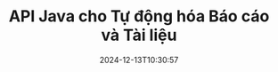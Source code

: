 ---
############################# Static ############################
layout: "landing"
date: 2024-12-13T10:30:57
draft: false

lang: vi
product: "Assembly"
product_tag: "assembly"
platform: "Java"
platform_tag: "java"

############################# Drop-down ############################
supported_platforms:
  items:
    # supported_platforms loop
    - title: ".NET"
      tag: "net"
    # supported_platforms loop
    - title: "Java"
      tag: "java"

############################# Head ############################
head_title: "Thư viện Java cho Tạo Tài liệu, Tự động hóa & Báo cáo"
head_description: "Thư viện Java cho việc tự động hóa tạo tài liệu và tạo báo cáo. Tạo tài liệu PDF, Word, Excel, PPTX, HTML và email bằng cách sử dụng các mẫu tùy chỉnh."

############################# Header ############################
title: "API Java cho Tự động hóa Báo cáo và Tài liệu"
description: "Đơn giản hóa việc tạo báo cáo trong Java bằng cách gộp dữ liệu với các mẫu."
words:
  for: "cho"

actions:
  main: "Nhận Bản dùng thử qua NuGet"
  main_link: "https://releases.groupdocs.com/java/repo/com/groupdocs/groupdocs-assembly/"
  alt: "Cấp phép"
  alt_link: "https://purchase.groupdocs.com/pricing/assembly/java/"
  title: "Bạn đã sẵn sàng bắt đầu chưa?"
  description: "Hãy thử các tính năng của GroupDocs.Assembly miễn phí hoặc yêu cầu cấp phép."

release:
  title: "Phiên bản {0} đã được phát hành"
  notes: "Xem điều gì mới"
  downloads: "Tải xuống"

code:
  title: "Tạo Biểu đồ trong DOCX bằng Java"
  more: "Thêm ví dụ"
  more_link: "https://github.com/groupdocs-assembly/GroupDocs.Assembly-for-Java/"
  install_title : "Maven XML"
  install: |
    <dependency>
      <groupId>com.groupdocs</groupId>
      <artifactId>groupdocs-assembly</artifactId>
      <version>{0}</version>
    </dependency>
  content: |
    ```java {style=abap}
    // Đường dẫn đến mẫu chính
    String template = "chart_template.docx";

    // Lấy dữ liệu năng suất của các quản lý từ nguồn
    DocumentTable data_table = 
        new DocumentTable("Managers.json", 1);

    // Tạo một thể hiện của DataSourceInfo với dữ liệu
    DataSourceInfo data 
        = new DataSourceInfo(data_table, "managers");

    // Đặt màu sắc biểu đồ bằng cách sử dụng DataSourceInfo khác
    DataSourceInfo design = 
        new DataSourceInfo("red", "color");

    // Điền mẫu bằng dữ liệu và lưu vào đầu ra
    DocumentAssembler asm = new DocumentAssembler();
    asm.assembleDocument(template, "result.docx", data, design);
    ```

############################# Overview ############################
overview:
  enable: true
  title: "Tổng quan về GroupDocs.Assembly"
  description: "Thư viện Java được thiết kế để tự động hóa việc tạo tài liệu và tích hợp dữ liệu liền mạch."
  features:
    # feature loop
    - title: "Gộp Dữ liệu Doanh nghiệp vào Các Mẫu bằng Java"
      content: "Dễ dàng tạo báo cáo chuyên nghiệp bằng cách nhúng dữ liệu từ JSON, XML hoặc các nguồn khác vào các mẫu được thiết kế trước bằng GroupDocs.Assembly for Java."

    # feature loop
    - title: "Làm việc với Các Đối tượng Nhúng"
      content: "Tự động lấp đầy các phần tử như bảng, biểu đồ và sơ đồ trong tài liệu bằng dữ liệu từ các nguồn bên ngoài."

    # feature loop
    - title: "Tùy chỉnh Nâng cao"
      content: "GroupDocs.Assembly for Java cung cấp các tính năng linh hoạt như tạo mã vạch, lấy dữ liệu trực tuyến thông qua URL và xuất đầu ra ở nhiều định dạng khác nhau."

############################# Platforms ############################
platforms:
  enable: true
  title: "Tính độc lập của nền tảng"
  description: "GroupDocs.Assembly for Java làm việc liền mạch với các hệ điều hành phổ biến, khung phát triển và trình quản lý gói."
  items:
    # platform loop
    - title: "Amazon"
      image: "amazon"
    # platform loop
    - title: "Docker"
      image: "docker"
    # platform loop
    - title: "Azure"
      image: "azure"
    # platform loop
    - title: "Eclipse"
      image: "eclipse"
    # platform loop
    - title: "IntelliJ"
      image: "intellij"
    # platform loop
    - title: "Windows"
      image: "windows"
    # platform loop
    - title: "Linux"
      image: "linux"
    # platform loop
    - title: "Maven"
      image: "maven"

############################# File formats ############################
formats:
  enable: true
  title: "Các định dạng tệp được hỗ trợ"
  description: |
    GroupDocs.Assembly for Java hỗ trợ một loạt các [định dạng tài liệu](https://docs.groupdocs.com/assembly/java/supported-document-formats/).
  groups:
    # group loop
    - color: "green"
      content: |
        ### Định dạng Microsoft Office
        * **Word:**  DOCX, DOC, DOCM, DOT, DOTX, DOTM, RTF, WordprocessingML
        * **Excel:** XLSX, XLS, XLSM, XLSB, XLTM, XLT, XLTM, XLTX, SpreadsheetML
        * **PowerPoint:** PPT, PPTX, PPTM, PPS, PPSX, PPSM, POTM, POTX
    # group loop
    - color: "blue"
      content: |
        ### Hình ảnh & Định dạng Khác
        * **Di động:** PDF
        * **Hình ảnh:** SVG, TIFF
        * **Định dạng văn phòng khác:** ODT, OTT, OTS, ODS, ODP, OTP
      # group loop
    - color: "red"
      content: |
        ### Định dạng khác
        * **Web:** HTML, MHTML
        * **Email:** EML, MSG, EMLX
        * **Khác:** EPUB, MD

############################# Features ############################
features:
  enable: true
  title: "Các Khả năng Chính của GroupDocs.Assembly"
  description: "Tạo tài liệu và báo cáo chuyên nghiệp với việc xử lý dữ liệu nâng cao."

  items:
    # feature loop
    - icon: "preview"
      title: "Các Thành Phần Dữ liệu Thị giác"
      content: "Thêm và định dạng các phần tử như biểu đồ, bảng, hình ảnh và danh sách trực tiếp trong tài liệu của bạn."

    # feature loop
    - icon: "manipulate"
      title: "Biến đổi Dữ liệu"
      content: "Sử dụng công thức, sắp xếp và các công cụ khác để tổ chức và trình bày dữ liệu của bạn hiệu quả."

    # feature loop
    - icon: "two_pages"
      title: "Hỗ trợ Nhiều Định dạng"
      content: "Dễ dàng làm việc với các loại tệp phổ biến cho cả mẫu và tệp đầu ra."

    # feature loop
    - icon: "document_settings"
      title: "Định dạng Mẫu Nâng cao"
      content: "Tùy chỉnh các mẫu với các tùy chọn định dạng số, chữ cái và định dạng nâng cao khác."

    # feature loop
    - icon: "text"
      title: "Tạo Mã vạch Động"
      content: "Nhanh chóng tạo và chèn hình ảnh mã vạch vào tài liệu khi cần."

    # feature loop
    - icon: "add"
      title: "Định dạng Văn bản Linh hoạt"
      content: "Áp dụng các biến đổi văn bản như chữ hoa, chữ thường, chữ viết hoa hoặc các kiểu khác trong các mẫu."

    # feature loop
    - icon: "manipulate"
      title: "Nhập Nội dung Bên ngoài"
      content: "Chèn nội dung từ các tệp bên ngoài một cách động trong khi tạo tài liệu."

    # feature loop
    - icon: "convert"
      title: "Xuất ở Nhiều Định dạng"
      content: "Lưu các tài liệu cuối cùng ở nhiều định dạng tệp khác nhau bằng cách sử dụng các phần mở rộng hoặc cấu hình đã chỉ định."

    # feature loop
    - icon: "update"
      title: "Nhúng Tài nguyên Động"
      content: "Chèn hình ảnh hoặc nội dung khác bằng cách sử dụng dữ liệu mã hóa Base64 trong quá trình tạo tài liệu."

############################# Code samples ############################
code_samples:
  enable: true
  title: "Mẫu mã"
  description: "Khám phá mã mẫu cho các tác vụ chung với GroupDocs.Assembly."
  items:
    # code sample loop
    - title: "Tạo Danh sách Có Dấu đầu dòng trong Word"
      content: |
        Tìm hiểu cách thêm [danh sách có dấu đầu dòng](https://docs.groupdocs.com/assembly/java/bulleted-list-in-word-processing-document/) vào tài liệu Word để đại diện cho dữ liệu có tổ chức. Ví dụ này cho thấy cách tạo một danh sách trong Word bằng GroupDocs.Assembly.
        {{< landing/code title="Tạo Danh sách Có Dấu đầu dòng trong Word">}}
        ```java {style=abap}
        // Chèn mẫu này vào trang tài liệu:
        // Các chỉ số hiệu suất của các quản lý
        // . <<foreach [in products]>><<[ProductName]>>
        // <</foreach>>

        // Chỉ định đường dẫn mẫu
        String template = "Bulleted List Template.docx";

        // Đặt đường dẫn tệp đầu ra
        String result = "Result Report.docx"

        // Lấy dữ liệu của các quản lý từ nguồn JSON
        JsonDataSource dataSource = new JsonDataSource("Report data.json");
        DataSourceInfo data = new DataSourceInfo(dataSource, "managers")

        // Tạo báo cáo với dữ liệu đã được lấp đầy
        DocumentAssembler assembler = new DocumentAssembler();
        assembler.assembleDocument(template, result, data);
        ```
        {{< /landing/code >}}
    # code sample loop
    - title: "Tạo Biểu đồ Bánh trong PPTX"
      content: |
        Sử dụng các mẫu và XML để thêm [biểu đồ bánh](https://docs.groupdocs.com/assembly/java/pie-chart-in-presentation-document/) vào các bài thuyết trình của bạn. Làm cho báo cáo của bạn hấp dẫn hơn bằng cách bao gồm biểu đồ bánh để trực quan hóa dữ liệu.
        {{< landing/code title="Tạo Biểu đồ Bánh trong PPTX">}}
        ```java {style=abap}   
        // Thêm mẫu tiêu đề biểu đồ vào bài thuyết trình:
        // Doanh thu của khách hàng <<foreach [in customers]>> 
        // <<x [CustomerName]>>

        // Cũng bao gồm mẫu dữ liệu biểu đồ:
        // Total Order Price<<foreach [in customers]>> 
        // <<x [CustomerName]>>

        // Chỉ định đường dẫn đến mẫu biểu đồ
        String template = "Pie Chart Template.pptx";

        // Đặt đường dẫn tệp đầu ra
        String result = "Result Report.pptx"

        // Lấy dữ liệu của khách hàng từ nguồn XML
        JsonDataSource dataSource = new JsonDataSource("Chart data.xml");
        DataSourceInfo data = new DataSourceInfo(dataSource, "customers")

        // Tạo biểu đồ và lưu kết quả
        DocumentAssembler assembler = new DocumentAssembler();
        assembler.assembleDocument(template, result, data);
        ```
        {{< /landing/code >}}

---
